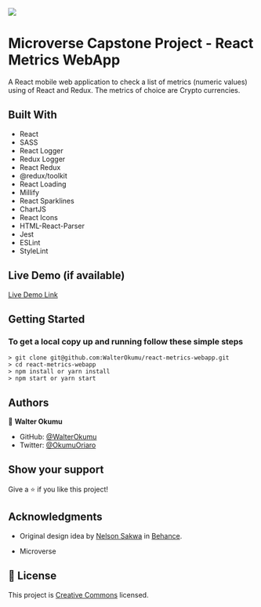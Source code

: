 ![](https://img.shields.io/badge/Microverse-blueviolet)

# Microverse Capstone Project - React Metrics WebApp

 A React mobile web application to check a list of metrics (numeric values) using of React and Redux. The metrics of choice are Crypto currencies.

## Built With

- React
- SASS
- React Logger
- Redux Logger
- React Redux
- @redux/toolkit
- React Loading
- Millify
- React Sparklines
- ChartJS
- React Icons
- HTML-React-Parser
- Jest
- ESLint
- StyleLint

## Live Demo (if available)

[Live Demo Link](https://okumu-react-metrics-webapp.netlify.app/)

## Getting Started

### To get a local copy up and running follow these simple steps

    > git clone git@github.com:WalterOkumu/react-metrics-webapp.git
    > cd react-metrics-webapp
    > npm install or yarn install
    > npm start or yarn start

## Authors

👤 **Walter Okumu**

- GitHub: [@WalterOkumu](https://github.com/WalterOkumu)
- Twitter: [@OkumuOriaro](https://twitter.com/OkumuOriaro)

## Show your support

Give a ⭐️ if you like this project!

## Acknowledgments

- Original design idea by [Nelson Sakwa](https://www.behance.net/sakwadesignstudio) in [Behance](https://www.behance.net/gallery/31579789/Ballhead-App-%28Free-PSDs%29).

- Microverse

## 📝 License

This project is [Creative Commons](./LICENSE) licensed.
